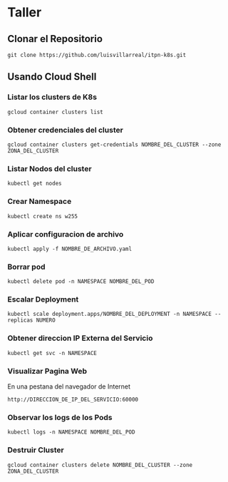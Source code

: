# Taller

## Clonar el Repositorio

```
git clone https://github.com/luisvillarreal/itpn-k8s.git
```

## Usando Cloud Shell

### Listar los clusters de K8s
```
gcloud container clusters list
```

### Obtener credenciales del cluster
```
gcloud container clusters get-credentials NOMBRE_DEL_CLUSTER --zone ZONA_DEL_CLUSTER
```

### Listar Nodos del cluster
```
kubectl get nodes
```


### Crear Namespace
```
kubectl create ns w255
```

### Aplicar configuracion de archivo
```
kubectl apply -f NOMBRE_DE_ARCHIVO.yaml
```

### Borrar pod
```
kubectl delete pod -n NAMESPACE NOMBRE_DEL_POD
```

### Escalar Deployment
```
kubectl scale deployment.apps/NOMBRE_DEL_DEPLOYMENT -n NAMESPACE --replicas NUMERO
```

### Obtener direccion IP Externa del Servicio
```
kubectl get svc -n NAMESPACE
```

### Visualizar Pagina Web
En una pestana del navegador de Internet
```
http://DIRECCION_DE_IP_DEL_SERVICIO:60000
```

### Observar los logs de los Pods
```
kubectl logs -n NAMESPACE NOMBRE_DEL_POD
```

### Destruir Cluster
```
gcloud container clusters delete NOMBRE_DEL_CLUSTER --zone ZONA_DEL_CLUSTER
```

